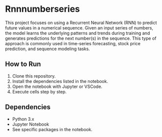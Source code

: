 # Rnnnumberseries

This project focuses on using a Recurrent Neural Network (RNN) to predict future values in a numerical sequence. Given an input series of numbers, the model learns the underlying patterns and trends during training and generates predictions for the next number(s) in the sequence. This type of approach is commonly used in time-series forecasting, stock price prediction, and sequence modeling tasks.
## How to Run
1. Clone this repository.
2. Install the dependencies listed in the notebook.
3. Open the notebook with Jupyter or VSCode.
4. Execute cells step by step.

## Dependencies
- Python 3.x
- Jupyter Notebook
- See specific packages in the notebook.
